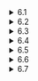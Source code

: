 <details>
  <summary>6.1</summary>
  Label the bottles from #1 to #20. Take i pills from each i-th bottle and we get 1 + 2 + ... + 20 = 231 pills in total. Measure the total weight w (grams) of those pills on the scale. Then ((w - 231) / 0.1)-th bottle is the one that has heavier pills.
</details>

<details>
  <summary>6.2</summary>
  We want to choose the easier one. It is the one with the higher probability. The probability that we win each of the games is p and p^3 + 3(1-p)p^2, respectively. Therefore, we should choose Game 1 if and only if p >= p^3 + 3(1-p)p^2, solving which we get 0 <= p <= 1/2.
</details>

<details>
  <summary>6.3</summary>
  No we can't. A domino covers exactly one black square wherever it is put, but if we cut off the corner, there will remain either 30 or 32 black squares, in neither of which cases we can put the 31 dominos.
</details>

<details>
  <summary>6.4</summary>
  In the general settings, out of 2^n equally likely possibilities of the ants' directions, there are only 2 with which no collision occurs. Namely, those are the cases where all the ants go in the same direction. Therefore, the probability of any collision is 1 - 1 / 2^(n-1). If n = 3, it is 1 - 1/4 = 3/4.
</details>

<details>
  <summary>6.5</summary>
  Below is a procedure to make four quarts of water. Each step has a sketch of the states of the 2 jugs, where '+' indicates that the jug has that many quarts of water in it.

  0. The jugs are empty
  ```
    -----
    ---
  ```
  1. Fill the 5-quart jug
  ```
    +++++
    ---
  ```
  2. Fill the 3-quart jug with the water in the 5-quart jug
  ```
    ++---
    +++
  ```
  3. Throw away the water in the 3-quart jug
  ```
    ++---
    ---
  ```
  4. Move the water in the 5-quart jug to the 3-quart jug
  ```
    -----
    ++-
  ```
  5. Fill the 5-quart jug
  ```
    +++++
    ++-
  ```
  6. Fill the 3-quart jug with the water in the 5-quart jug and we get four quarts in the 5-quart jug
  ```
    ++++-
    +++
  ```
</details>

<details>
  <summary>6.6</summary>
  Skipped for now.
</details>

<details>
  <summary>6.7</summary>
  The probability that a family ends up having n boys before giving birth to a girl is 1/2<sup>n+1</sup>. Thus the expected number of boys a family gets is Σ<sub>n=0</sub><sup>∞</sup>n/2<sup>n+1</sup>=1. Therefore, the sex ratio will be roughly 1:1.
</details>
